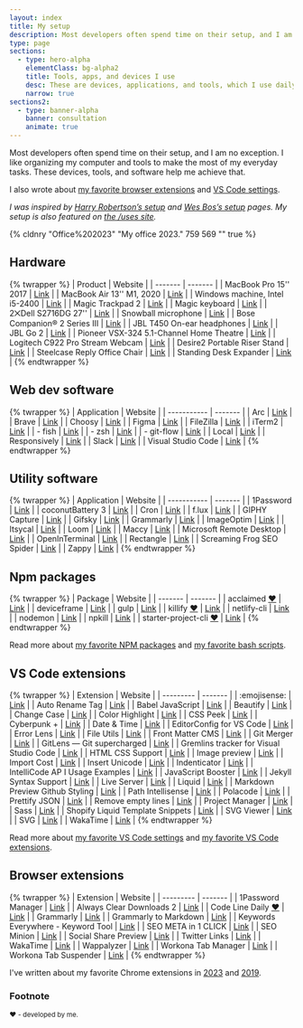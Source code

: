 ```yaml
---
layout: index
title: My setup
description: Most developers often spend time on their setup, and I am no exception. These devices, tools, and software help me achieve that.
type: page
sections:
  - type: hero-alpha
    elementClass: bg-alpha2
    title: Tools, apps, and devices I use
    desc: These are devices, applications, and tools, which I use daily, that make my job easier.
    narrow: true
sections2:
  - type: banner-alpha
    banner: consultation
    animate: true
---
```


Most developers often spend time on their setup, and I am no exception. I like organizing my computer and tools to make the most of my everyday tasks. These devices, tools, and software help me achieve that.

I also wrote about [my favorite browser extensions](/articles/my-favorite-chrome-extensions-for-web-development-mostly/) and [VS Code settings](/articles/my-favorite-vs-code-settings/).

_I was inspired by [Harry Robertson’s setup](https://csswizardry.com/uses/) and [Wes Bos’s setup](https://wesbos.com/uses/) pages. My setup is also featured on [the /uses site](http://uses.tech/)._

{% cldnry "Office%202023" "My office 2023." 759 569 "" true %}

## Hardware

{% twrapper %}
| Product | Website |
| ------- | ------- |
| MacBook Pro 15'' 2017 | [Link](https://support.apple.com/kb/SP756?locale=en_US) |
| MacBook Air 13'' M1, 2020 | [Link](https://support.apple.com/kb/SP825?locale=en_US) |
| Windows machine, Intel i5-2400 | [Link](https://www.intel.com/content/www/us/en/products/sku/52207/intel-core-i52400-processor-6m-cache-up-to-3-40-ghz/specifications.html) |
| Magic Trackpad 2 | [Link](https://www.apple.com/shop/product/MMMP3AM/A/magic-trackpad-black-multi-touch-surface) |
| Magic keyboard | [Link](https://www.apple.com/shop/product/MK2A3LL/A/magic-keyboard-us-english) |
| 2⨉Dell S2716DG 27'' | [Link](https://deals.dell.com/en-us/productdetail/g6b1) |
| Snowball microphone | [Link](https://www.bluedesigns.com/products/snowball/) |
| Bose Companion® 2 Series III | [Link](https://www.bose.com/en_us/products/speakers/computer_speakers/companion-2-series-iii-multimedia-speaker-system.html) |
| JBL T450 On-ear headphones | [Link](https://eu.jbl.com/JBL+T450BT.html) |
| JBL Go 2 | [Link](https://eu.jbl.com/JBL+GO+2.html) |
| Pioneer VSX-324 5.1-Channel Home Theatre | [Link](https://intl.pioneer-audiovisual.com/products/home_theater_system/htp-072/index.php) |
| Logitech C922 Pro Stream Webcam | [Link](https://www.logitech.com/en-us/products/webcams/c922-pro-stream-webcam.960-001087.html) |
| Desire2 Portable Riser Stand | [Link](https://desire2.co.uk/product/WTT-AS02SI) |
| Steelcase Reply Office Chair | [Link](https://www.steelcase.com/products/office-chairs/reply/) |
| Standing Desk Expander | [Link](https://webshop.schachermayer.com/cat/hr-HR/product/podizno-postolje-stola-expander-elektricno-podesavanje-vis-680-1180mm-ral9006/103327003) |
{% endtwrapper %}

## Web dev software

{% twrapper %}
| Application | Website |
| ----------- | ------- |
| Arc | [Link](https://arc.net/) |
| Brave | [Link](https://brave.com/) |
| Choosy | [Link](https://www.choosyosx.com/) |
| Figma | [Link](https://www.figma.com/) |
| FileZilla | [Link](https://filezilla-project.org/) |
| iTerm2 | [Link](https://www.iterm2.com/index.html) |
| - fish | [Link](https://fishshell.com/) |
| - zsh | [Link](https://ohmyz.sh/) |
| - git-flow | [Link](https://github.com/nvie/gitflow) |
| Local | [Link](https://localwp.com/) |
| Responsively | [Link](https://responsively.app/) |
| Slack | [Link](https://slack.com/) |
| Visual Studio Code | [Link](https://code.visualstudio.com/) |
{% endtwrapper %}

## Utility software

{% twrapper %}
| Application | Website |
| ----------- | ------- |
| 1Password | [Link](https://1password.com/) |
| coconutBattery 3 | [Link](https://www.coconut-flavour.com/coconutbattery/) |
| Cron | [Link](https://cron.com/) |
| f.lux | [Link](https://justgetflux.com/) |
| GIPHY Capture | [Link](https://giphy.com/apps/giphycapture) |
| Gifsky | [Link](https://gif.ski/) |
| Grammarly | [Link](https://www.grammarly.com/) |
| ImageOptim | [Link](https://imageoptim.com/mac) |
| Itsycal | [Link](https://www.mowglii.com/itsycal/) |
| Loom | [Link](https://www.loom.com/my-videos) |
| Maccy | [Link](https://maccy.app/) |
| Microsoft Remote Desktop | [Link](https://apps.apple.com/us/app/microsoft-remote-desktop/id1295203466?mt=12) |
| OpenInTerminal | [Link](https://github.com/Ji4n1ng/OpenInTerminal) |
| Rectangle | [Link](https://rectangleapp.com/) |
| Screaming Frog SEO Spider | [Link](https://www.screamingfrog.co.uk/seo-spider/) |
| Zappy | [Link](https://zapier.com/zappy) |
{% endtwrapper %}

## Npm packages

{% twrapper %}
| Package | Website |
| ------- | ------- |
| acclaimed [♥️](#footnote) | [Link](https://www.npmjs.com/package/acclaimed) |
| deviceframe | [Link](https://www.npmjs.com/package/deviceframe) |
| gulp | [Link](https://www.npmjs.com/package/gulp) |
| killify [♥️](#footnote) | [Link](https://www.npmjs.com/package/killify) |
| netlify-cli | [Link](https://www.npmjs.com/package/netlify-cli) |
| nodemon | [Link](https://www.npmjs.com/package/nodemon) |
| npkill | [Link](https://www.npmjs.com/package/npkill) |
| starter-project-cli [♥️](#footnote) | [Link](https://www.npmjs.com/package/starter-project-cli) |
{% endtwrapper %}

Read more about [my favorite NPM packages](/articles/my-favorite-npm-packages/) and [my favorite bash scripts](/articles/my-favorite-bash-shortcuts/).

## VS Code extensions

{% twrapper %}
| Extension | Website |
| --------- | ------- |
| :emojisense: | [Link](https://marketplace.visualstudio.com/items?itemName=bierner.emojisense) |
| Auto Rename Tag | [Link](https://marketplace.visualstudio.com/items?itemName=formulahendry.auto-rename-tag) |
| Babel JavaScript | [Link](https://marketplace.visualstudio.com/items?itemName=mgmcdermott.vscode-language-babel) |
| Beautify | [Link](https://marketplace.visualstudio.com/items?itemName=hookyqr.beautify) |
| Change Case | [Link](https://marketplace.visualstudio.com/items?itemName=wmaurer.change-case) |
| Color Highlight | [Link](https://marketplace.visualstudio.com/items?itemName=naumovs.color-highlight) |
| CSS Peek | [Link](https://marketplace.visualstudio.com/items?itemName=pranaygp.vscode-css-peek) |
| Cyberpunk + | [Link](https://marketplace.visualstudio.com/items?itemName=jbelford.cyberpunk-plus) |
| Date & Time | [Link](https://marketplace.visualstudio.com/items?itemName=rid9.datetime) |
| EditorConfig for VS Code | [Link](https://marketplace.visualstudio.com/items?itemName=editorconfig.editorconfig) |
| Error Lens | [Link](https://marketplace.visualstudio.com/items?itemName=usernamehw.errorlens) |
| File Utils | [Link](https://marketplace.visualstudio.com/items?itemName=sleistner.vscode-fileutils) |
| Front Matter CMS | [Link](https://marketplace.visualstudio.com/items?itemName=eliostruyf.vscode-front-matter) |
| Git Merger | [Link](https://marketplace.visualstudio.com/items?itemName=shaharkazaz.git-merger) |
| GitLens — Git supercharged | [Link](https://marketplace.visualstudio.com/items?itemName=eamodio.gitlens) |
| Gremlins tracker for Visual Studio Code | [Link](https://marketplace.visualstudio.com/items?itemName=nhoizey.gremlins) |
| HTML CSS Support | [Link](https://marketplace.visualstudio.com/items?itemName=ecmel.vscode-html-css) |
| Image preview | [Link](https://marketplace.visualstudio.com/items?itemName=kisstkondoros.vscode-gutter-preview) |
| Import Cost | [Link](https://marketplace.visualstudio.com/items?itemName=wix.vscode-import-cost) |
| Insert Unicode | [Link](https://marketplace.visualstudio.com/items?itemName=brunnerh.insert-unicode) |
| Indenticator | [Link](https://marketplace.visualstudio.com/items?itemName=sirtori.indenticator) |
| IntelliCode AP I Usage Examples | [Link](https://marketplace.visualstudio.com/items?itemName=visualstudioexptteam.intellicode-api-usage-examples) |
| JavaScript Booster | [Link](https://marketplace.visualstudio.com/items?itemName=sburg.vscode-javascript-booster) |
| Jekyll Syntax Support | [Link](https://marketplace.visualstudio.com/items?itemName=ginfuru.ginfuru-vscode-jekyll-syntax) |
| Live Server | [Link](https://marketplace.visualstudio.com/items?itemName=ritwickdey.liveserver) |
| Liquid | [Link](https://marketplace.visualstudio.com/items?itemName=sissel.shopify-liquid) |
| Markdown Preview Github Styling | [Link](https://marketplace.visualstudio.com/items?itemName=bierner.markdown-preview-github-styles) |
| Path Intellisense | [Link](https://marketplace.visualstudio.com/items?itemName=christian-kohler.path-intellisense) |
| Polacode | [Link](https://marketplace.visualstudio.com/items?itemName=pnp.polacode) |
| Prettify JSON | [Link](https://marketplace.visualstudio.com/items?itemName=mohsen1.prettify-json) |
| Remove empty lines | [Link](https://marketplace.visualstudio.com/items?itemName=usernamehw.remove-empty-lines) |
| Project Manager | [Link](https://marketplace.visualstudio.com/items?itemName=alefragnani.project-manager) |
| Sass | [Link](https://github.com/robinbentley/vscode-sass-indented) |
| Shopify Liquid Template Snippets | [Link](https://marketplace.visualstudio.com/items?itemName=killalau.vscode-liquid-snippets) |
| SVG Viewer | [Link](https://github.com/cssho/vscode-svgviewer) |
| SVG | [Link](https://marketplace.visualstudio.com/items?itemName=jock.svg) |
| WakaTime | [Link](https://marketplace.visualstudio.com/items?itemName=wakatime.vscode-wakatime) |
{% endtwrapper %}

Read more about [my favorite VS Code settings](/articles/my-favorite-vs-code-settings/) and [my favorite VS Code extensions](/articles/my-favorite-vs-code-extensions-2023/).

## Browser extensions

{% twrapper %}
| Extension | Website |
| --------- | ------- |
| 1Password Manager | [Link](https://chrome.google.com/webstore/detail/1password-%E2%80%93-password-mana/aeblfdkhhhdcdjpifhhbdiojplfjncoa) |
| Always Clear Downloads 2 | [Link](https://chrome.google.com/webstore/detail/always-clear-downloads-2/jcajchndfkmnaefkhoaoiagemplbfffn) |
| Code Line Daily [♥️](#footnote) | [Link](https://chrome.google.com/webstore/detail/code-line-daily/jfgojeolhopchbgfdgodicnaimmkbpbg) |
| Grammarly | [Link](https://chrome.google.com/webstore/detail/grammarly-for-chrome/kbfnbcaeplbcioakkpcpgfkobkghlhen) |
| Grammarly to Markdown | [Link](https://chrome.google.com/webstore/detail/grammarly-to-markdown/bjodbpcjeogaihbekannledankhcjbgo) |
| Keywords Everywhere - Keyword Tool | [Link](https://chrome.google.com/webstore/detail/keywords-everywhere-keywo/hbapdpeemoojbophdfndmlgdhppljgmp) |
| SEO META in 1 CLICK | [Link](https://chrome.google.com/webstore/detail/seo-meta-in-1-click/bjogjfinolnhfhkbipphpdlldadpnmhc) |
| SEO Minion | [Link](https://chrome.google.com/webstore/detail/seo-minion/giihipjfimkajhlcilipnjeohabimjhi) |
| Social Share Preview | [Link](https://chrome.google.com/webstore/detail/social-share-preview/ggnikicjfklimmffbkhknndafpdlabib) |
| Twitter Links | [Link](https://github.com/round/Twitter-Links-beta) |
| WakaTime | [Link](https://chrome.google.com/webstore/detail/wakatime/jnbbnacmeggbgdjgaoojpmhdlkkpblgi) |
| Wappalyzer | [Link](https://chrome.google.com/webstore/detail/wappalyzer/gppongmhjkpfnbhagpmjfkannfbllamg) |
| Workona Tab Manager | [Link](https://workona.com/signup/?referral=f7d57c59-a19b-4133-9739-5e5249ec7542) |
| Workona Tab Suspender | [Link](https://chrome.google.com/webstore/detail/workona-tab-suspender/kkahjkjjcepelnnikconblkonolboiok) |
{% endtwrapper %}

I've written about my favorite Chrome extensions in [2023](/articles/my-favorite-chrome-extensions-for-web-development-mostly-2023/) and [2019](/articles/my-favorite-chrome-extensions-for-web-development-mostly/).

### Footnote

<small>♥️ - developed by me.</small>
